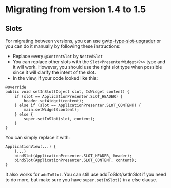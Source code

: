 # Migrating from version 1.4 to 1.5

## Slots
For migrating between versions, you can use [gwtp-type-slot-upgrader]({{#gwtp.doc.url.slot_migration_tool}}) or you can do it manually by following these instructions:

* Replace every `@ContentSlot` by `NestedSlot`
* You can replace other slots with the `Slot<PresenterWidget<?>>` type and it will work. However, you should use the right slot type when possible since it will clarify the intent of the slot.
* In the view, if your code looked like this:
```
@Override
public void setInSlot(Object slot, IsWidget content) {
    if (slot == ApplicationPresenter.SLOT_HEADER) {
        header.setWidget(content);
    } else if (slot == ApplicationPresenter.SLOT_CONTENT) {
        main.setWidget(content);
    } else {
        super.setInSlot(slot, content);
    }
}
```
You can simply replace it with:
```
ApplicationView(...) {
	(...)
    bindSlot(ApplicationPresenter.SLOT_HEADER, header);
    bindSlot(ApplicationPresenter.SLOT_CONTENT, content);
}
```
It also works for `addToSlot`. You can still use addToSlot/setInSlot if you need to do more, but make sure you have `super.setInSlot()` in a else clause.

